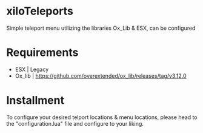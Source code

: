 # xiloTeleports
Simple teleport menu utilizing the libraries Ox_Lib &amp; ESX, can be configured

# Requirements
- ESX | Legacy
- Ox_lib | https://github.com/overextended/ox_lib/releases/tag/v3.12.0

# Installment

To configure your desired telport locations & menu locations, please head to the "configuration.lua" file and configure to your liking.
